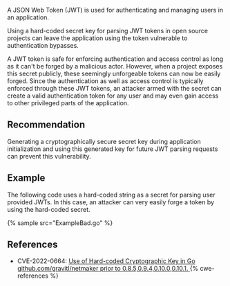 A JSON Web Token (JWT) is used for authenticating and managing users in an application.

Using a hard-coded secret key for parsing JWT tokens in open source projects can leave the application using the token vulnerable to authentication bypasses.

A JWT token is safe for enforcing authentication and access control as long as it can't be forged by a malicious actor. However, when a project exposes this secret publicly, these seemingly unforgeable tokens can now be easily forged. Since the authentication as well as access control is typically enforced through these JWT tokens, an attacker armed with the secret can create a valid authentication token for any user and may even gain access to other privileged parts of the application.


## Recommendation
Generating a cryptographically secure secret key during application initialization and using this generated key for future JWT parsing requests can prevent this vulnerability.


## Example
The following code uses a hard-coded string as a secret for parsing user provided JWTs. In this case, an attacker can very easily forge a token by using the hard-coded secret.

{% sample src="ExampleBad.go" %}

## References
* CVE-2022-0664: [Use of Hard-coded Cryptographic Key in Go github.com/gravitl/netmaker prior to 0.8.5,0.9.4,0.10.0,0.10.1. ](https://nvd.nist.gov/vuln/detail/CVE-2022-0664)
{% cwe-references %}
